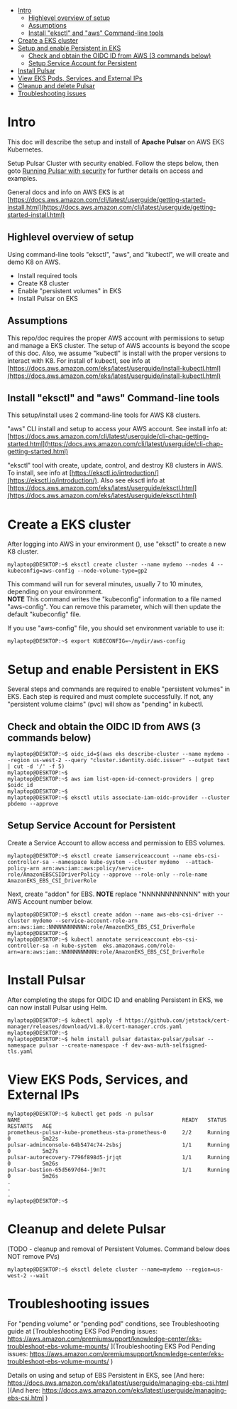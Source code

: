 - [Intro](#intro)
  - [Highlevel overview of setup](#highlevel-overview-of-setup)
  - [Assumptions](#assumptions)
  - [Install "eksctl" and "aws" Command-line tools](#install-eksctl-and-aws-command-line-tools)
- [Create a EKS cluster](#create-a-eks-cluster)
- [Setup and enable Persistent in EKS](#setup-and-enable-persistent-in-eks)
  - [Check and obtain the OIDC ID from AWS (3 commands below)](#check-and-obtain-the-oidc-id-from-aws-3-commands-below)
  - [Setup Service Account for Persistent](#setup-service-account-for-persistent)
- [Install Pulsar](#install-pulsar)
- [View EKS Pods, Services, and External IPs](#view-eks-pods-services-and-external-ips)
- [Cleanup and delete Pulsar](#cleanup-and-delete-pulsar)
- [Troubleshooting issues](#troubleshooting-issues)

# Intro
This doc will describe the setup and install of **Apache Pulsar** on AWS EKS Kubernetes.

Setup Pulsar Cluster with security enabled.  Follow the steps below, then goto [Running Pulsar with security](RUN-SECURE-README.md) for further details on access and examples.  

General docs and info on AWS EKS is at [https://docs.aws.amazon.com/cli/latest/userguide/getting-started-install.html](https://docs.aws.amazon.com/cli/latest/userguide/getting-started-install.html)  

## Highlevel overview of setup
Using command-line tools "eksctl", "aws", and "kubectl", we will create and demo K8 on AWS.  

* Install required tools
* Create K8 cluster
* Enable "persistent volumes" in EKS
* Install Pulsar on EKS

## Assumptions
This repo/doc requires the proper AWS account with permissions to setup and manage a EKS cluster.  The setup of AWS accounts is beyond the scope of this doc.  Also, we assume "kubectl" is install with the proper versions to interact with K8.  For install of kubectl, see info at [https://docs.aws.amazon.com/eks/latest/userguide/install-kubectl.html](https://docs.aws.amazon.com/eks/latest/userguide/install-kubectl.html)  
  
## Install "eksctl" and "aws" Command-line tools   
This setup/install uses 2 command-line tools for AWS K8 clusters.  

"aws" CLI install and setup to access your AWS account. See install info at: [https://docs.aws.amazon.com/cli/latest/userguide/cli-chap-getting-started.html](https://docs.aws.amazon.com/cli/latest/userguide/cli-chap-getting-started.html)  

"eksctl" tool with create, update, control, and destroy K8 clusters in AWS.  
To install, see info at [https://eksctl.io/introduction/](https://eksctl.io/introduction/).  Also see eksctl info at [https://docs.aws.amazon.com/eks/latest/userguide/eksctl.html](https://docs.aws.amazon.com/eks/latest/userguide/eksctl.html)  

# Create a EKS cluster 
After logging into AWS in your environment (), use "eksctl" to create a new K8 cluster.

```
mylaptop@DESKTOP:~$ eksctl create cluster --name mydemo --nodes 4 --kubeconfig=aws-config --node-volume-type=gp2
```
This command will run for several minutes, usually 7 to 10 minutes, depending on your environment.  
**NOTE** This command writes the "kubeconfig" information to a file named "aws-config".  You can remove this parameter, which will then update the default "kubeconfig" file.  

If you use "aws-config" file, you should set environment variable to use it:  
```
mylaptop@DESKTOP:~$ export KUBECONFIG=~/mydir/aws-config
```
# Setup and enable Persistent in EKS
Several steps and commands are required to enable "persistent volumes" in EKS.  Each step is required and must complete successfully.  If not, any "persistent volume claims" (pvc) will show as "pending" in kubectl.  

## Check and obtain the OIDC ID from AWS (3 commands below)
```
mylaptop@DESKTOP:~$ oidc_id=$(aws eks describe-cluster --name mydemo --region us-west-2 --query "cluster.identity.oidc.issuer" --output text | cut -d '/' -f 5)
mylaptop@DESKTOP:~$
mylaptop@DESKTOP:~$ aws iam list-open-id-connect-providers | grep $oidc_id
mylaptop@DESKTOP:~$
mylaptop@DESKTOP:~$ eksctl utils associate-iam-oidc-provider --cluster pbdemo --approve
```
## Setup Service Account for Persistent
Create a Service Account to allow access and permission to EBS volumes.
```
mylaptop@DESKTOP:~$ eksctl create iamserviceaccount --name ebs-csi-controller-sa --namespace kube-system --cluster mydemo  --attach-policy-arn arn:aws:iam::aws:policy/service-role/AmazonEBSCSIDriverPolicy --approve --role-only --role-name AmazonEKS_EBS_CSI_DriverRole
```
Next, create "addon" for EBS.  **NOTE** replace "NNNNNNNNNNNN" with your AWS Account number below.
```
mylaptop@DESKTOP:~$ eksctl create addon --name aws-ebs-csi-driver --cluster mydemo --service-account-role-arn arn:aws:iam::NNNNNNNNNNNN:role/AmazonEKS_EBS_CSI_DriverRole
mylaptop@DESKTOP:~$
mylaptop@DESKTOP:~$ kubectl annotate serviceaccount ebs-csi-controller-sa -n kube-system  eks.amazonaws.com/role-arn=arn:aws:iam::NNNNNNNNNNN:role/AmazonEKS_EBS_CSI_DriverRole
```
# Install Pulsar
After completing the steps for OIDC ID and enabling Persistent in EKS, we can now install Pulsar using Helm.

```
mylaptop@DESKTOP:~$ kubectl apply -f https://github.com/jetstack/cert-manager/releases/download/v1.8.0/cert-manager.crds.yaml
mylaptop@DESKTOP:~$
mylaptop@DESKTOP:~$ helm install pulsar datastax-pulsar/pulsar --namespace pulsar --create-namespace -f dev-aws-auth-selfsigned-tls.yaml
```
# View EKS Pods, Services, and External IPs
```
mylaptop@DESKTOP:~$ kubectl get pods -n pulsar
NAME                                                   READY   STATUS      RESTARTS   AGE
prometheus-pulsar-kube-prometheus-sta-prometheus-0     2/2     Running     0          5m22s
pulsar-adminconsole-64b5474c74-2sbsj                   1/1     Running     0          5m27s
pulsar-autorecovery-7796f898d5-jrjqt                   1/1     Running     0          5m26s
pulsar-bastion-65d5697d64-j9n7t                        1/1     Running     0          5m26s
.
.
.
mylaptop@DESKTOP:~$
```
# Cleanup and delete Pulsar
(TODO - cleanup and removal of Persistent Volumes.  Command below does NOT remove PVs)

```
mylaptop@DESKTOP:~$ eksctl delete cluster --name=mydemo --region=us-west-2 --wait
```
# Troubleshooting issues
For "pending volume" or "pending pod" conditions, see Troubleshooting guide at [Troubleshooting EKS Pod Pending issues:
https://aws.amazon.com/premiumsupport/knowledge-center/eks-troubleshoot-ebs-volume-mounts/
](Troubleshooting EKS Pod Pending issues:
https://aws.amazon.com/premiumsupport/knowledge-center/eks-troubleshoot-ebs-volume-mounts/
)  
  
Details on using and setup of EBS Persistent in EKS, see [And here:
https://docs.aws.amazon.com/eks/latest/userguide/managing-ebs-csi.html
](And here:
https://docs.aws.amazon.com/eks/latest/userguide/managing-ebs-csi.html
)  


